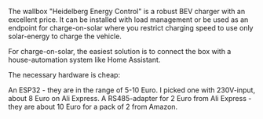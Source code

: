 The wallbox "Heidelberg Energy Control" is a robust BEV charger with an excellent price. It can be installed with load management or be used as an endpoint for charge-on-solar where you restrict charging speed to use only solar-energy to charge the vehicle.

For charge-on-solar, the easiest solution is to connect the box with a house-automation system like Home Assistant.

The necessary hardware is cheap:

An ESP32 - they are in the range of 5-10 Euro. I picked one with 230V-input, about 8 Euro on Ali Express.
A RS485-adapter for 2 Euro from Ali Express - they are about 10 Euro for a pack of 2 from Amazon.
